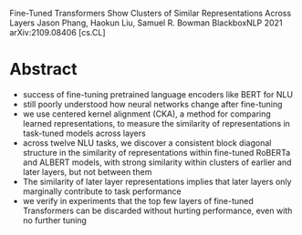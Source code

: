 Fine-Tuned Transformers Show Clusters of Similar Representations Across Layers
Jason Phang, Haokun Liu, Samuel R. Bowman
BlackboxNLP 2021 arXiv:2109.08406 [cs.CL]

# Abstract

* success of fine-tuning pretrained language encoders like BERT for NLU
* still poorly understood how neural networks change after fine-tuning
* we use centered kernel alignment (CKA),
  a method for comparing learned representations, to
  measure the similarity of representations in task-tuned models across layers
* across twelve NLU tasks, we discover
  a consistent block diagonal structure in the similarity of representations
  within fine-tuned RoBERTa and ALBERT models, with
  strong similarity within clusters of earlier and later layers, but not
  between them
* The similarity of later layer representations implies that
  later layers only marginally contribute to task performance
* we verify in experiments that
  the top few layers of fine-tuned Transformers can be discarded
  without hurting performance, even with no further tuning
